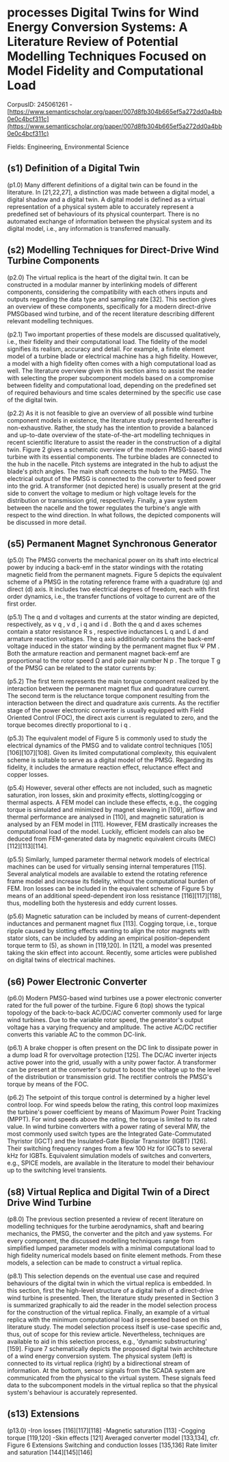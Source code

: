# processes Digital Twins for Wind Energy Conversion Systems: A Literature Review of Potential Modelling Techniques Focused on Model Fidelity and Computational Load

CorpusID: 245061261 - [https://www.semanticscholar.org/paper/007d8fb304b665ef5a272dd0a4bb0e0c4bcf311c](https://www.semanticscholar.org/paper/007d8fb304b665ef5a272dd0a4bb0e0c4bcf311c)

Fields: Engineering, Environmental Science

## (s1) Definition of a Digital Twin
(p1.0) Many different definitions of a digital twin can be found in the literature. In [21,22,27], a distinction was made between a digital model, a digital shadow and a digital twin. A digital model is defined as a virtual representation of a physical system able to accurately represent a predefined set of behaviours of its physical counterpart. There is no automated exchange of information between the physical system and its digital model, i.e., any information is transferred manually.
## (s2) Modelling Techniques for Direct-Drive Wind Turbine Components
(p2.0) The virtual replica is the heart of the digital twin. It can be constructed in a modular manner by interlinking models of different components, considering the compatibility with each others inputs and outputs regarding the data type and sampling rate [32]. This section gives an overview of these components, specifically for a modern direct-drive PMSGbased wind turbine, and of the recent literature describing different relevant modelling techniques.

(p2.1) Two important properties of these models are discussed qualitatively, i.e., their fidelity and their computational load. The fidelity of the model signifies its realism, accuracy and detail. For example, a finite element model of a turbine blade or electrical machine has a high fidelity. However, a model with a high fidelity often comes with a high computational load as well. The literature overview given in this section aims to assist the reader with selecting the proper subcomponent models based on a compromise between fidelity and computational load, depending on the predefined set of required behaviours and time scales determined by the specific use case of the digital twin.

(p2.2) As it is not feasible to give an overview of all possible wind turbine component models in existence, the literature study presented hereafter is non-exhaustive. Rather, the study has the intention to provide a balanced and up-to-date overview of the state-of-the-art modelling techniques in recent scientific literature to assist the reader in the construction of a digital twin. Figure 2 gives a schematic overview of the modern PMSG-based wind turbine with its essential components. The turbine blades are connected to the hub in the nacelle. Pitch systems are integrated in the hub to adjust the blade's pitch angles. The main shaft connects the hub to the PMSG. The electrical output of the PMSG is connected to the converter to feed power into the grid. A transformer (not depicted here) is usually present at the grid side to convert the voltage to medium or high voltage levels for the distribution or transmission grid, respectively. Finally, a yaw system between the nacelle and the tower regulates the turbine's angle with respect to the wind direction. In what follows, the depicted components will be discussed in more detail. 
## (s5) Permanent Magnet Synchronous Generator
(p5.0) The PMSG converts the mechanical power on its shaft into electrical power by inducing a back-emf in the stator windings with the rotating magnetic field from the permanent magnets. Figure 5 depicts the equivalent scheme of a PMSG in the rotating reference frame with a quadrature (q) and direct (d) axis. It includes two electrical degrees of freedom, each with first order dynamics, i.e., the transfer functions of voltage to current are of the first order.

(p5.1) The q and d voltages and currents at the stator winding are depicted, respectively, as v q , v d , i q and i d . Both the q and d axes schemes contain a stator resistance R s , respective inductances L q and L d and armature reaction voltages. The q axis additionally contains the back-emf voltage induced in the stator winding by the permanent magnet flux Ψ PM . Both the armature reaction and permanent magnet back-emf are proportional to the rotor speed Ω and pole pair number N p . The torque T g of the PMSG can be related to the stator currents by:

(p5.2) The first term represents the main torque component realized by the interaction between the permanent magnet flux and quadrature current. The second term is the reluctance torque component resulting from the interaction between the direct and quadrature axis currents. As the rectifier stage of the power electronic converter is usually equipped with Field Oriented Control (FOC), the direct axis current is regulated to zero, and the torque becomes directly proportional to i q .

(p5.3) The equivalent model of Figure 5 is commonly used to study the electrical dynamics of the PMSG and to validate control techniques [105][106][107][108]. Given its limited computational complexity, this equivalent scheme is suitable to serve as a digital model of the PMSG. Regarding its fidelity, it includes the armature reaction effect, reluctance effect and copper losses.

(p5.4) However, several other effects are not included, such as magnetic saturation, iron losses, skin and proximity effects, slotting/cogging or thermal aspects. A FEM model can include these effects, e.g., the cogging torque is simulated and minimized by magnet skewing in [109], airflow and thermal performance are analysed in [110], and magnetic saturation is analysed by an FEM model in [111]. However, FEM drastically increases the computational load of the model. Luckily, efficient models can also be deduced from FEM-generated data by magnetic equivalent circuits (MEC) [112][113][114].

(p5.5) Similarly, lumped parameter thermal network models of electrical machines can be used for virtually sensing internal temperatures [115]. Several analytical models are available to extend the rotating reference frame model and increase its fidelity, without the computational burden of FEM. Iron losses can be included in the equivalent scheme of Figure 5 by means of an additional speed-dependent iron loss resistance [116][117][118], thus, modelling both the hysteresis and eddy current losses.

(p5.6) Magnetic saturation can be included by means of current-dependent inductances and permanent magnet flux [113]. Cogging torque, i.e., torque ripple caused by slotting effects wanting to align the rotor magnets with stator slots, can be included by adding an empirical position-dependent torque term to (5), as shown in [119,120]. In [121], a model was presented taking the skin effect into account. Recently, some articles were published on digital twins of electrical machines.
## (s6) Power Electronic Converter
(p6.0) Modern PMSG-based wind turbines use a power electronic converter rated for the full power of the turbine. Figure 6 (top) shows the typical topology of the back-to-back AC/DC/AC converter commonly used for large wind turbines. Due to the variable rotor speed, the generator's output voltage has a varying frequency and amplitude. The active AC/DC rectifier converts this variable AC to the common DC-link.

(p6.1) A brake chopper is often present on the DC link to dissipate power in a dump load R for overvoltage protection [125]. The DC/AC inverter injects active power into the grid, usually with a unity power factor. A transformer can be present at the converter's output to boost the voltage up to the level of the distribution or transmission grid. The rectifier controls the PMSG's torque by means of the FOC.

(p6.2) The setpoint of this torque control is determined by a higher level control loop. For wind speeds below the rating, this control loop maximizes the turbine's power coefficient by means of Maximum Power Point Tracking (MPPT). For wind speeds above the rating, the torque is limited to its rated value. In wind turbine converters with a power rating of several MW, the most commonly used switch types are the Integrated Gate-Commutated Thyristor (IGCT) and the Insulated-Gate Bipolar Transistor (IGBT) [126]. Their switching frequency ranges from a few 100 Hz for IGCTs to several kHz for IGBTs. Equivalent simulation models of switches and converters, e.g., SPICE models, are available in the literature to model their behaviour up to the switching level transients.
## (s8) Virtual Replica and Digital Twin of a Direct Drive Wind Turbine
(p8.0) The previous section presented a review of recent literature on modelling techniques for the turbine aerodynamics, shaft and bearing mechanics, the PMSG, the converter and the pitch and yaw systems. For every component, the discussed modelling techniques range from simplified lumped parameter models with a minimal computational load to high fidelity numerical models based on finite element methods. From these models, a selection can be made to construct a virtual replica.

(p8.1) This selection depends on the eventual use case and required behaviours of the digital twin in which the virtual replica is embedded. In this section, first the high-level structure of a digital twin of a direct-drive wind turbine is presented. Then, the literature study presented in Section 3 is summarized graphically to aid the reader in the model selection process for the construction of the virtual replica. Finally, an example of a virtual replica with the minimum computational load is presented based on this literature study. The model selection process itself is use-case specific and, thus, out of scope for this review article. Nevertheless, techniques are available to aid in this selection process, e.g., 'dynamic substructuring' [159]. Figure 7 schematically depicts the proposed digital twin architecture of a wind energy conversion system. The physical system (left) is connected to its virtual replica (right) by a bidirectional stream of information. At the bottom, sensor signals from the SCADA system are communicated from the physical to the virtual system. These signals feed data to the subcomponent models in the virtual replica so that the physical system's behaviour is accurately represented.
## (s13) Extensions
(p13.0) -Iron losses [116][117][118] -Magnetic saturation [113] -Cogging torque [119,120] -Skin effects [121] Averaged converter model [133,134], cfr. Figure 6 Extensions Switching and conduction losses [135,136] Rate limiter and saturation [144][145][146] 
